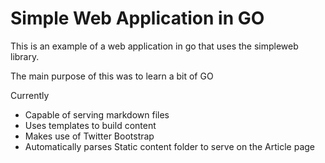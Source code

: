 Simple Web Application in GO
=====

This is an example of a web application in go that uses the simpleweb library.

The main purpose of this was to learn a bit of GO

Currently
* Capable of serving markdown files
* Uses templates to build content
* Makes use of Twitter Bootstrap
* Automatically parses Static content folder to serve on the Article page